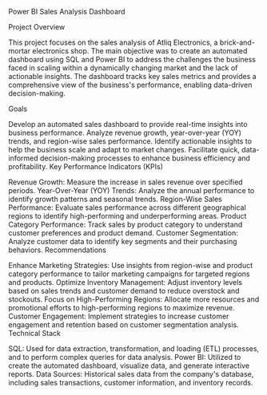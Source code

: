 Power BI Sales Analysis Dashboard

Project Overview

This project focuses on the sales analysis of Atliq Electronics, a brick-and-mortar electronics shop. The main objective was to create an automated dashboard using SQL and Power BI to address the challenges the business faced in scaling within a dynamically changing market and the lack of actionable insights. The dashboard tracks key sales metrics and provides a comprehensive view of the business's performance, enabling data-driven decision-making.

Goals

Develop an automated sales dashboard to provide real-time insights into business performance.
Analyze revenue growth, year-over-year (YOY) trends, and region-wise sales performance.
Identify actionable insights to help the business scale and adapt to market changes.
Facilitate quick, data-informed decision-making processes to enhance business efficiency and profitability.
Key Performance Indicators (KPIs)

Revenue Growth: Measure the increase in sales revenue over specified periods.
Year-Over-Year (YOY) Trends: Analyze the annual performance to identify growth patterns and seasonal trends.
Region-Wise Sales Performance: Evaluate sales performance across different geographical regions to identify high-performing and underperforming areas.
Product Category Performance: Track sales by product category to understand customer preferences and product demand.
Customer Segmentation: Analyze customer data to identify key segments and their purchasing behaviors.
Recommendations

Enhance Marketing Strategies: Use insights from region-wise and product category performance to tailor marketing campaigns for targeted regions and products.
Optimize Inventory Management: Adjust inventory levels based on sales trends and customer demand to reduce overstock and stockouts.
Focus on High-Performing Regions: Allocate more resources and promotional efforts to high-performing regions to maximize revenue.
Customer Engagement: Implement strategies to increase customer engagement and retention based on customer segmentation analysis.
Technical Stack

SQL: Used for data extraction, transformation, and loading (ETL) processes, and to perform complex queries for data analysis.
Power BI: Utilized to create the automated dashboard, visualize data, and generate interactive reports.
Data Sources: Historical sales data from the company's database, including sales transactions, customer information, and inventory records.
